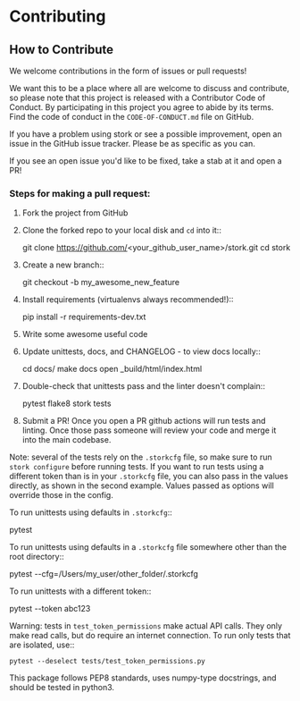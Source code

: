 # Contributing

## How to Contribute

We welcome contributions in the form of issues or pull requests!

We want this to be a place where all are welcome to discuss and contribute, so please note that this project is released with a Contributor Code of Conduct. By participating in this project you agree to abide by its terms. Find the code of conduct in the ``CODE-OF-CONDUCT.md`` file on GitHub.

If you have a problem using stork or see a possible improvement, open an issue in the GitHub issue tracker. Please be as specific as you can.

If you see an open issue you'd like to be fixed, take a stab at it and open a PR!

### Steps for making a pull request:

1. Fork the project from GitHub

2. Clone the forked repo to your local disk and ``cd`` into it::

    git clone https://github.com/<your_github_user_name>/stork.git
    cd stork

3. Create a new branch::

    git checkout -b my_awesome_new_feature

4. Install requirements (virtualenvs always recommended!)::

    pip install -r requirements-dev.txt

5. Write some awesome useful code

6. Update unittests, docs, and CHANGELOG - to view docs locally::

     cd docs/
     make docs
     open _build/html/index.html

7. Double-check that unittests pass and the linter doesn't complain::

     pytest
     flake8 stork tests

8. Submit a PR! Once you open a PR github actions will run tests and linting. Once those pass someone will review your code and merge it into the main codebase.


Note: several of the tests rely on the ``.storkcfg`` file, so make sure to run ``stork configure`` before running tests. If you want to run tests using a different token than is in your ``.storkcfg`` file, you can also pass in the values directly, as shown in the second example. Values passed as options will override those in the config.

To run unittests using defaults in ``.storkcfg``::

   pytest

To run unittests using defaults in a ``.storkcfg`` file somewhere other than the root directory::

   pytest --cfg=/Users/my_user/other_folder/.storkcfg

To run unittests with a different token::

   pytest --token abc123

Warning: tests in ``test_token_permissions`` make actual API calls. They only make read calls, but do require an internet connection. To run only tests that are isolated, use::

    pytest --deselect tests/test_token_permissions.py

This package follows PEP8 standards, uses numpy-type docstrings, and should be tested in python3.
